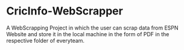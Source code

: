 # CricInfo-WebScrapper
A WebScrapping Project in which the user can scrap data from ESPN Website and store it in the local machine in the form of PDF in the respective folder of everyteam.
